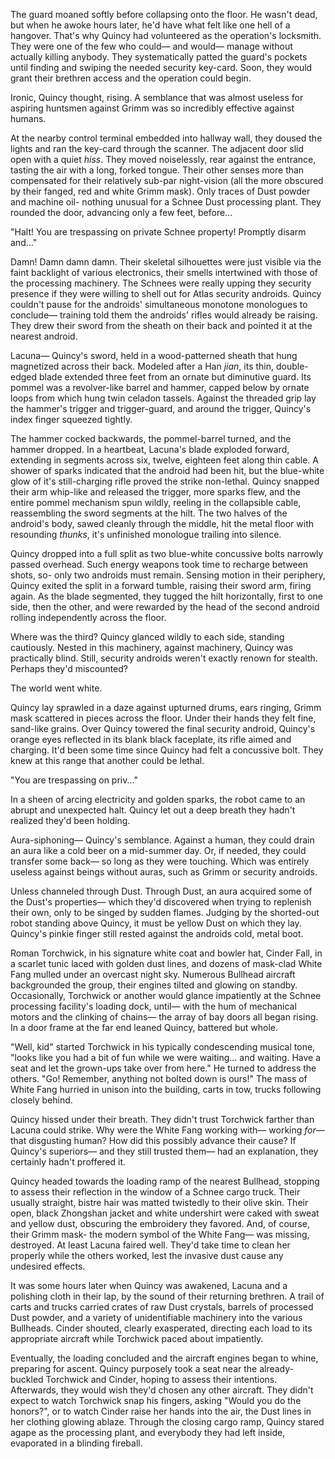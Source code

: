 The guard moaned softly before collapsing onto the floor. He wasn't dead, but
when he awoke hours later, he'd have what felt like one hell of a hangover.
That's why Quincy had volunteered as the operation's locksmith. They were one
of the few who could&mdash; and would&mdash; manage without actually killing
anybody. They systematically patted the guard's pockets until finding and
swiping the needed security key-card. Soon, they would grant their brethren
access and the operation could begin.

Ironic, Quincy thought, rising. A semblance that was almost useless for
aspiring huntsmen against Grimm was so incredibly effective against humans.

At the nearby control terminal embedded into hallway wall, they doused the
lights and ran the key-card through the scanner. The adjacent door slid open
with a quiet _hiss_. They moved noiselessly, rear against the entrance, tasting
the air with a long, forked tongue. Their other senses more than compensated
for their relatively sub-par night-vision (all the more obscured by their
fanged, red and white Grimm mask). Only traces of Dust powder and machine oil-
nothing unusual for a Schnee Dust processing plant. They rounded the door,
advancing only a few feet, before...

"Halt! You are trespassing on private Schnee property! Promptly disarm and..."

Damn! Damn damn damn. Their skeletal silhouettes were just visible via the
faint backlight of various electronics, their smells intertwined with those of
the processing machinery. The Schnees were really upping they security presence
if they were willing to shell out for Atlas security androids. Quincy couldn't
pause for the androids' simultaneous monotone monologues to conclude&mdash;
training told them the androids' rifles would already be raising. They drew
their sword from the sheath on their back and pointed it at the nearest
android.

Lacuna&mdash; Quincy's sword, held in a wood-patterned sheath that hung
magnetized across their back. Modeled after a Han _jian_, its thin,
double-edged blade extended three feet from an ornate but diminutive guard. Its
pommel was a revolver-like barrel and hammer, capped below by ornate loops from
which hung twin celadon tassels. Against the threaded grip lay the hammer's
trigger and trigger-guard, and around the trigger, Quincy's index finger
squeezed tightly.

The hammer cocked backwards, the pommel-barrel turned, and the hammer dropped.
In a heartbeat, Lacuna's blade exploded forward, extending in segments across
six, twelve, eighteen feet along thin cable. A shower of sparks indicated that
the android had been hit, but the blue-white glow of it's still-charging rifle
proved the strike non-lethal. Quincy snapped their arm whip-like and released
the trigger, more sparks flew, and the entire pommel mechanism spun wildly,
reeling in the collapsible cable, reassembling the sword segments at the hilt.
The two halves of the android's body, sawed cleanly through the middle, hit the
metal floor with resounding _thunks_, it's unfinished monologue trailing into
silence.

Quincy dropped into a full split as two blue-white concussive bolts narrowly
passed overhead. Such energy weapons took time to recharge between shots, so-
only two androids must remain. Sensing motion in their periphery, Quincy exited
the split in a forward tumble, raising their sword arm, firing again. As the
blade segmented, they tugged the hilt horizontally, first to one side, then the
other, and were rewarded by the head of the second android rolling
independently across the floor.

Where was the third? Quincy glanced wildly to each side, standing cautiously.
Nested in this machinery, against machinery, Quincy was practically blind.
Still, security androids weren't exactly renown for stealth. Perhaps they'd
miscounted?

The world went white.

Quincy lay sprawled in a daze against upturned drums, ears ringing, Grimm mask
scattered in pieces across the floor. Under their hands they felt fine,
sand-like grains. Over Quincy towered the final security android, Quincy's
orange eyes reflected in its blank black faceplate, its rifle aimed and
charging. It'd been some time since Quincy had felt a concussive bolt. They
knew at this range that another could be lethal.

"You are trespassing on priv..."

In a sheen of arcing electricity and golden sparks, the robot came to an abrupt
and unexpected halt. Quincy let out a deep breath they hadn't realized they'd
been holding.

Aura-siphoning&mdash; Quincy's semblance. Against a human, they could drain an
aura like a cold beer on a mid-summer day. Or, if needed, they could transfer
some back&mdash; so long as they were touching. Which was entirely useless
against beings without auras, such as Grimm or security androids.

Unless channeled through Dust. Through Dust, an aura acquired some of the
Dust's properties&mdash; which they'd discovered when trying to replenish their
own, only to be singed by sudden flames. Judging by the shorted-out robot
standing above Quincy, it must be yellow Dust on which they lay. Quincy's
pinkie finger still rested against the androids cold, metal boot.

Roman Torchwick, in his signature white coat and bowler hat, Cinder Fall, in a
scarlet tunic laced with golden dust lines, and dozens of mask-clad White Fang
mulled under an overcast night sky. Numerous Bullhead aircraft backgrounded the
group, their engines tilted and glowing on standby. Occasionally, Torchwick or
another would glance impatiently at the Schnee processing facility's loading
dock, until&mdash; with the hum of mechanical motors and the clinking of
chains&mdash; the array of bay doors all began rising. In a door frame at the
far end leaned Quincy, battered but whole.

"Well, kid" started Torchwick in his typically condescending musical tone,
"looks like you had a bit of fun while we were waiting... and waiting. Have a
seat and let the grown-ups take over from here." He turned to address the
others.  "Go! Remember, anything not bolted down is ours!" The mass of White
Fang hurried in unison into the building, carts in tow, trucks following
closely behind.

Quincy hissed under their breath. They didn't trust Torchwick farther than
Lacuna could strike. Why were the White Fang working with&mdash; working
_for_&mdash; that disgusting human? How did this possibly advance their cause?
If Quincy's superiors&mdash; and they still trusted them&mdash; had an
explanation, they certainly hadn't proffered it.

Quincy headed towards the loading ramp of the nearest Bullhead, stopping to
assess their reflection in the window of a Schnee cargo truck. Their usually
straight, bistre hair was matted twistedly to their olive skin. Their open,
black Zhongshan jacket and white undershirt were caked with sweat and yellow
dust, obscuring the embroidery they favored. And, of course, their Grimm mask-
the modern symbol of the White Fang&mdash; was missing, destroyed. At least
Lacuna faired well. They'd take time to clean her properly while the others
worked, lest the invasive dust cause any undesired effects.

It was some hours later when Quincy was awakened, Lacuna and a polishing cloth
in their lap, by the sound of their returning brethren. A trail of carts and
trucks carried crates of raw Dust crystals, barrels of processed Dust powder,
and a variety of unidentifiable machinery into the various Bullheads. Cinder
shouted, clearly exasperated, directing each load to its appropriate aircraft
while Torchwick paced about impatiently.

Eventually, the loading concluded and the aircraft engines began to whine,
preparing for ascent. Quincy purposely took a seat near the already-buckled
Torchwick and Cinder, hoping to assess their intentions. Afterwards, they would
wish they'd chosen any other aircraft. They didn't expect to watch Torchwick
snap his fingers, asking "Would you do the honors?", or to watch Cinder raise
her hands into the air, the Dust lines in her clothing glowing ablaze. Through
the closing cargo ramp, Quincy stared agape as the processing plant, and
everybody they had left inside, evaporated in a blinding fireball.
